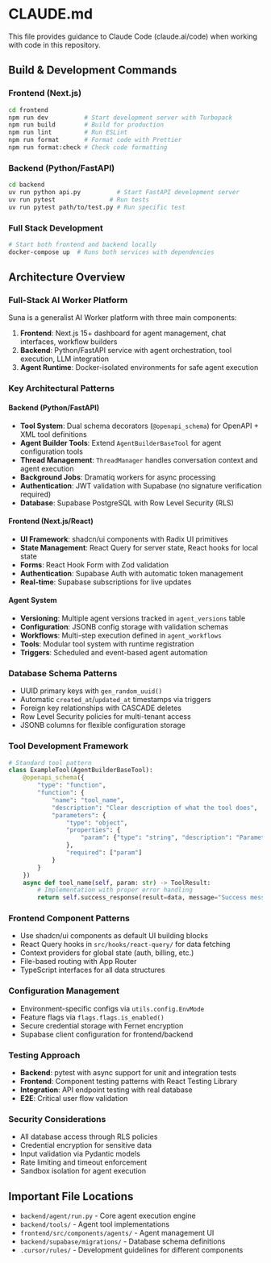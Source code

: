 # CLAUDE.md

This file provides guidance to Claude Code (claude.ai/code) when working with code in this repository.

## Build & Development Commands

### Frontend (Next.js)
```bash
cd frontend
npm run dev          # Start development server with Turbopack
npm run build        # Build for production
npm run lint         # Run ESLint
npm run format       # Format code with Prettier
npm run format:check # Check code formatting
```

### Backend (Python/FastAPI)
```bash
cd backend
uv run python api.py          # Start FastAPI development server
uv run pytest               # Run tests
uv run pytest path/to/test.py # Run specific test
```

### Full Stack Development
```bash
# Start both frontend and backend locally
docker-compose up  # Runs both services with dependencies
```

## Architecture Overview

### Full-Stack AI Worker Platform
Suna is a generalist AI Worker platform with three main components:

1. **Frontend**: Next.js 15+ dashboard for agent management, chat interfaces, workflow builders
2. **Backend**: Python/FastAPI service with agent orchestration, tool execution, LLM integration
3. **Agent Runtime**: Docker-isolated environments for safe agent execution

### Key Architectural Patterns

#### Backend (Python/FastAPI)
- **Tool System**: Dual schema decorators (`@openapi_schema`) for OpenAPI + XML tool definitions
- **Agent Builder Tools**: Extend `AgentBuilderBaseTool` for agent configuration tools
- **Thread Management**: `ThreadManager` handles conversation context and agent execution
- **Background Jobs**: Dramatiq workers for async processing
- **Authentication**: JWT validation with Supabase (no signature verification required)
- **Database**: Supabase PostgreSQL with Row Level Security (RLS)

#### Frontend (Next.js/React)
- **UI Framework**: shadcn/ui components with Radix UI primitives
- **State Management**: React Query for server state, React hooks for local state
- **Forms**: React Hook Form with Zod validation
- **Authentication**: Supabase Auth with automatic token management
- **Real-time**: Supabase subscriptions for live updates

#### Agent System
- **Versioning**: Multiple agent versions tracked in `agent_versions` table
- **Configuration**: JSONB config storage with validation schemas
- **Workflows**: Multi-step execution defined in `agent_workflows`
- **Tools**: Modular tool system with runtime registration
- **Triggers**: Scheduled and event-based agent automation

### Database Schema Patterns
- UUID primary keys with `gen_random_uuid()`
- Automatic `created_at`/`updated_at` timestamps via triggers
- Foreign key relationships with CASCADE deletes
- Row Level Security policies for multi-tenant access
- JSONB columns for flexible configuration storage

### Tool Development Framework
```python
# Standard tool pattern
class ExampleTool(AgentBuilderBaseTool):
    @openapi_schema({
        "type": "function",
        "function": {
            "name": "tool_name",
            "description": "Clear description of what the tool does",
            "parameters": {
                "type": "object",
                "properties": {
                    "param": {"type": "string", "description": "Parameter description"}
                },
                "required": ["param"]
            }
        }
    })
    async def tool_name(self, param: str) -> ToolResult:
        # Implementation with proper error handling
        return self.success_response(result=data, message="Success message")
```

### Frontend Component Patterns
- Use shadcn/ui components as default UI building blocks
- React Query hooks in `src/hooks/react-query/` for data fetching
- Context providers for global state (auth, billing, etc.)
- File-based routing with App Router
- TypeScript interfaces for all data structures

### Configuration Management
- Environment-specific configs via `utils.config.EnvMode`
- Feature flags via `flags.flags.is_enabled()`
- Secure credential storage with Fernet encryption
- Supabase client configuration for frontend/backend

### Testing Approach
- **Backend**: pytest with async support for unit and integration tests
- **Frontend**: Component testing patterns with React Testing Library
- **Integration**: API endpoint testing with real database
- **E2E**: Critical user flow validation

### Security Considerations
- All database access through RLS policies
- Credential encryption for sensitive data
- Input validation via Pydantic models
- Rate limiting and timeout enforcement
- Sandbox isolation for agent execution

## Important File Locations

- `backend/agent/run.py` - Core agent execution engine
- `backend/tools/` - Agent tool implementations
- `frontend/src/components/agents/` - Agent management UI
- `backend/supabase/migrations/` - Database schema definitions
- `.cursor/rules/` - Development guidelines for different components